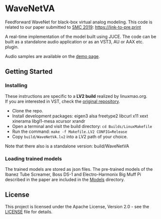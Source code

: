 # WaveNetVA

Feedforward WaveNet for black-box virtual analog modeling. This code is related to our paper submitted to [SMC 2019](http://smc2019.uma.es/): https://link-to-pre.print

A real-time implementation of the model built using JUCE. The code can be built as a standalone audio application or as an VST3, AU or AAX etc. plugin.

Audio samples are available on the [demo page](http://research.spa.aalto.fi/publications/papers/smc19-black-box/).

## Getting Started

### Installing

These instructions are specific to a **LV2 build** realized by linuxmao.org.  
If you are interested in VST, check the [original repository](https://github.com/damskaggep/WaveNetVA).

* Clone the repo.
* Install development packages: eigen3 alsa freetype2 libcurl x11 xext xinerama libgl1-mesa xcursor xrandr
* Open a terminal and visit the build directory: `cd Builds/LinuxMakefile`
* Run the command: `make -f Makefile.LV2 CONFIG=Release`
* Copy `build/WaveNetVA.lv2` into a LV2 path of your choice.

Note that there also is a standalone version: build/WaveNetVA

### Loading trained models

The trained models are stored as json files. The pre-trained models of the Ibanez Tube Screamer, Boss DS-1 and Electro-Harmonix Big Muff Pi described in the paper are included in the [Models](Models) directory.

## License
This project is licensed under the Apache License, Version 2.0 - see the [LICENSE](LICENSE) file for details.
